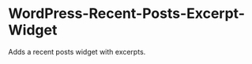 WordPress-Recent-Posts-Excerpt-Widget
=====================================

Adds a recent posts widget with excerpts.
